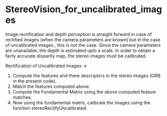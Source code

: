 # StereoVision_for_uncalibrated_images
Image rectification and depth perception is straight forward in case of rectified images (when the camera parameters are known) but in the case of uncalibrated images , this is not the case.
Since the camera parameters are unavailable, the depth is estimated upto a scale. 
In order to obtain a fairly accurate disparity map, the stereo images must be calibrated. 

Rectification of Uncalibrated Images ->
1. Compute the features and there descriptors in the stereo images (ORB in the present code).
2. Match the features computed above.
3. Compute the Fundamental Matrix using the above computed feature matches.
4. Now using the fundamental matrix, calibrate the images using the function stereoRectifyUncalibrated.
